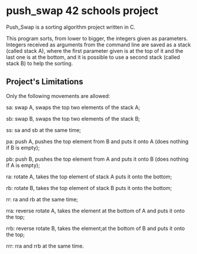 # push_swap 42 schools project
Push_Swap is a sorting algorithm project written in C.

This program sorts, from lower to bigger, the integers given as parameters. Integers received as arguments from the command line are saved as a stack (called stack A), where the first parameter given is at the top of it and the last one is at the bottom, and it is possible to use a second stack (called stack B) to help the sorting.

## Project's Limitations
Only the following movements are allowed:

sa: swap A, swaps the top two elements of the stack A;

sb: swap B, swaps the top two elements of the stack B;

ss: sa and sb at the same time;

pa: push A, pushes the top element from B and puts it onto A (does nothing if B is empty);

pb: push B, pushes the top element from A and puts it onto B (does nothing if A is empty);

ra: rotate A, takes the top element of stack A puts it onto the bottom;

rb: rotate B, takes the top element of stack B puts it onto the bottom;

rr: ra and rb at the same time;

rra: reverse rotate A, takes the element at the bottom of A and puts it onto the top;

rrb: reverse rotate B, takes the element;at the bottom of B and puts it onto the top;

rrr: rra and rrb at the same time.
